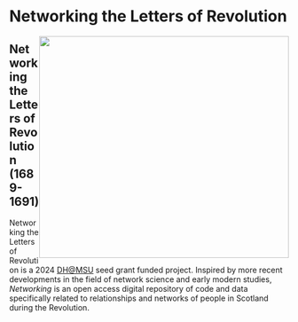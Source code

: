 <div class="home">
    <h1>Networking the Letters of Revolution</h1>
</div>
<div style= "float: right">
<img src="data/A_new_map_of_Scotland_with_the_roads_(8643653080) (1).jpg" width=450 height=400>
</div>

## Networking the Letters of Revolution (1689-1691)

Networking the Letters of Revolution is a 2024 [DH@MSU](https://digitalhumanities.msu.edu/) seed grant funded project. Inspired by more recent developments in the field of network science and early modern studies, _Networking_ is an open access digital repository of code and data specifically related to relationships and networks of people in Scotland during the Revolution. 

